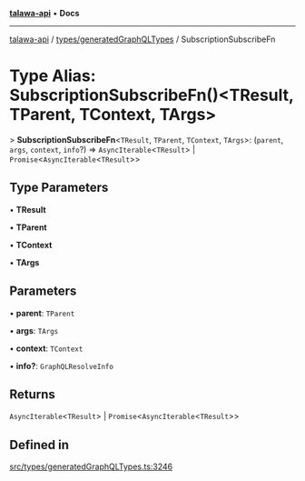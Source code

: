 [**talawa-api**](../../../README.md) • **Docs**

***

[talawa-api](../../../modules.md) / [types/generatedGraphQLTypes](../README.md) / SubscriptionSubscribeFn

# Type Alias: SubscriptionSubscribeFn()\<TResult, TParent, TContext, TArgs\>

\> **SubscriptionSubscribeFn**\<`TResult`, `TParent`, `TContext`, `TArgs`\>: (`parent`, `args`, `context`, `info`?) =\> `AsyncIterable`\<`TResult`\> \| `Promise`\<`AsyncIterable`\<`TResult`\>\>

## Type Parameters

• **TResult**

• **TParent**

• **TContext**

• **TArgs**

## Parameters

• **parent**: `TParent`

• **args**: `TArgs`

• **context**: `TContext`

• **info?**: `GraphQLResolveInfo`

## Returns

`AsyncIterable`\<`TResult`\> \| `Promise`\<`AsyncIterable`\<`TResult`\>\>

## Defined in

[src/types/generatedGraphQLTypes.ts:3246](https://github.com/PalisadoesFoundation/talawa-api/blob/f1c816bca43cc03a8c1bd303394e2550a50db017/src/types/generatedGraphQLTypes.ts#L3246)
